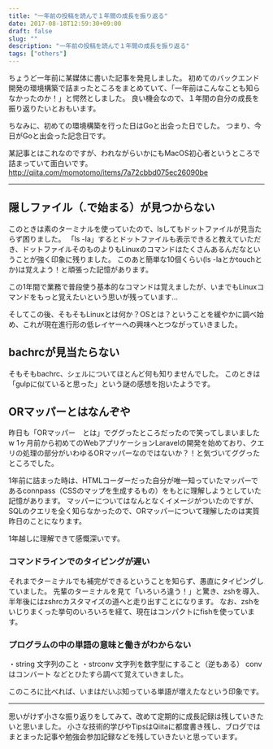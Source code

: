 ```yaml
---
title: "一年前の投稿を読んで１年間の成長を振り返る"
date: 2017-08-18T12:59:30+09:00
draft: false
slug: ""
description: "一年前の投稿を読んで１年間の成長を振り返る"
tags: ["others"]
---
```


ちょうど一年前に某媒体に書いた記事を発見しました。
初めてのバックエンド開発の環境構築で詰まったところをまとめていて、「一年前はこんなことも知らなかったのか！」と愕然としました。
良い機会なので、１年間の自分の成長を振り返りたいとおもいます。

ちなみに、初めての環境構築を行った日はGoと出会った日でした。 つまり、今日がGoと出会った記念日です。

某記事とはこれなのですが、われながらいかにもMacOS初心者というところで詰まっていて面白いです。
http://qiita.com/momotomo/items/7a72cbbd075ec26090be

***

## 隠しファイル（.で始まる）が見つからない
このときは素のターミナルを使っていたので、lsしてもドットファイルが見当たらず困りました。
「ls -la」するとドットファイルも表示できると教えていただき、ドットファイルそのものよりもLinuxのコマンドはたくさんあるんだなということが強く印象に残りました。
このあと簡単な10個くらい(ls -laとかtouchとか)は覚えよう！と頑張った記憶があります。

この1年間で業務で普段使う基本的なコマンドは覚えましたが、いまでもLinuxコマンドをもっと覚えたいという思いが残っています…

そしてこの後、そもそもLinuxとは何か？OSとは？ということを緩やかに調べ始め、これが現在進行形の低レイヤーへの興味へとつながっていきました。

## bachrcが見当たらない
そもそもbachrc、シェルについてほとんど何も知りませんでした。
このときは「gulpに似ていると思った」という謎の感想を抱いたようです。

## ORマッパーとはなんぞや
昨日も「ORマッパー　とは」でググったところだったので笑ってしまいましたw
1ヶ月前から初めてのWebアプリケーションLaravelの開発を始めており、クエリの処理の部分がいわゆるORマッパーなのではないか？！と気づいてググったところでした。

1年前に詰まった時は、HTMLコーダーだった自分が唯一知っていたマッパーであるconnpass（CSSのマップを生成するもの）をもとに理解しようとしていた記憶があります。
マッパーについてはなんとなくイメージがついたのですが、SQLのクエリを全く知らなかったので、ORマッパーについて理解したのは実質昨日のことになります。

1年越しに理解できて感慨深いです。

### コマンドラインでのタイピングが遅い
それまでターミナルでも補完ができるということを知らず、愚直にタイピングしていました。
先輩のターミナルを見て「いろいろ違う！」と驚き、zshを導入、半年後にはzshrcカスタマイズの道へと走り出すことになります。
なお、zshをいじりまくった挙句のいろいろを経て、現在はコンパクトにfishを使っています。

### プログラムの中の単語の意味と働きがわからない
・string 文字列のこと
・strconv 文字列を数字型にすること（逆もある） convはコンバート
などとひたすら調べて覚えていきました。

このころに比べれば、いまはだいぶ知っている単語が増えたなという印象です。

***

思いがけず小さな振り返りをしてみて、改めて定期的に成長記録は残していきたいと思いました。
小さな技術的学びやTipsはQiitaに都度書き残し、ブログではまとまった記事や勉強会参加記録などを残していきたいと思っています。
